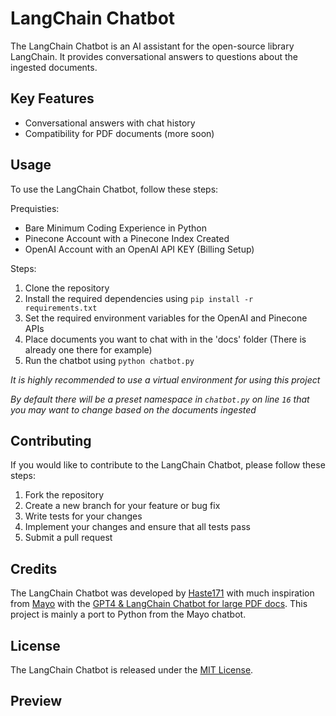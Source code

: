 # LangChain Chatbot

The LangChain Chatbot is an AI assistant for the open-source library LangChain. It provides conversational answers to questions about the ingested documents.

## Key Features

- Conversational answers with chat history
- Compatibility for PDF documents (more soon)

## Usage

To use the LangChain Chatbot, follow these steps:

Prequisties:
- Bare Minimum Coding Experience in Python
- Pinecone Account with a Pinecone Index Created
- OpenAI Account with an OpenAI API KEY (Billing Setup)

Steps:
1. Clone the repository
2. Install the required dependencies using `pip install -r requirements.txt`
3. Set the required environment variables for the OpenAI and Pinecone APIs
4. Place documents you want to chat with in the 'docs' folder (There is already one there for example)
5. Run the chatbot using `python chatbot.py`

*It is highly recommended to use a virtual environment for using this project*

*By default there will be a preset namespace in `chatbot.py` on line `16` that you may want to change based on the documents ingested*

## Contributing

If you would like to contribute to the LangChain Chatbot, please follow these steps:

1. Fork the repository
2. Create a new branch for your feature or bug fix
3. Write tests for your changes
4. Implement your changes and ensure that all tests pass
5. Submit a pull request

## Credits

The LangChain Chatbot was developed by [Haste171](https://github.com/Haste171) with much inspiration from [Mayo](https://twitter.com/mayowaoshin) with the [GPT4 & LangChain Chatbot for large PDF docs](https://github.com/mayooear/gpt4-pdf-chatbot-langchain). This project is mainly a port to Python from the Mayo chatbot.

## License

The LangChain Chatbot is released under the [MIT License](https://opensource.org/licenses/MIT).

## Preview

